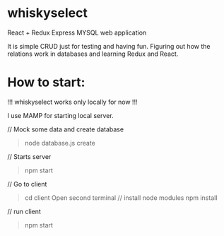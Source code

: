 # whiskyselect
React + Redux Express MYSQL web application

It is simple CRUD just for testing and having fun. Figuring out how the relations work in databases and learning Redux and React.
# How to start:

!!! whiskyselect works only locally for now !!!

I use MAMP for starting local server.

// Mock some data and create database
> node database.js create

// Starts server
> npm start

// Go to client
> cd client
Open second terminal
// install node modules
> npm install

// run client
> npm start
